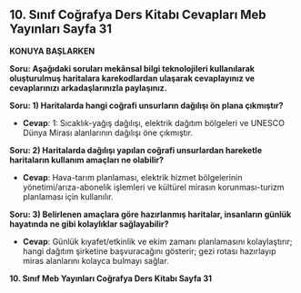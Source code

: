 ## 10. Sınıf Coğrafya Ders Kitabı Cevapları Meb Yayınları Sayfa 31

**KONUYA BAŞLARKEN**

**Soru: Aşağıdaki soruları mekânsal bilgi teknolojileri kullanılarak oluşturulmuş haritalara karekodlardan ulaşarak cevaplayınız ve cevaplarınızı arkadaşlarınızla paylaşınız.**

**Soru: 1) Haritalarda hangi coğrafi unsurların dağılışı ön plana çıkmıştır?**

* **Cevap**: 1: Sıcaklık-yağış dağılışı, elektrik dağıtım bölgeleri ve UNESCO Dünya Mirası alanlarının dağılışı öne çıkmıştır.

**Soru: 2) Haritalarda dağılışı yapılan coğrafi unsurlardan hareketle haritaların kullanım amaçları ne olabilir?**

* **Cevap**: Hava-tarım planlaması, elektrik hizmet bölgelerinin yönetimi/arıza-abonelik işlemleri ve kültürel mirasın korunması-turizm planlaması için kullanılır.

**Soru: 3) Belirlenen amaçlara göre hazırlanmış haritalar, insanların günlük hayatında ne gibi kolaylıklar sağlayabilir?**

* **Cevap**: Günlük kıyafet/etkinlik ve ekim zamanı planlamasını kolaylaştırır; hangi dağıtım şirketine başvuracağını gösterir; gezi rotası hazırlayıp miras alanlarını kolayca bulmayı sağlar.

**10. Sınıf Meb Yayınları Coğrafya Ders Kitabı Sayfa 31**